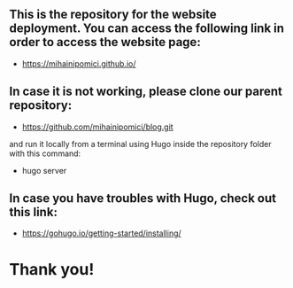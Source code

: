 ## This is the repository for the website deployment. You can access the following link in order to access the website page:
 - https://mihainipomici.github.io/ 

## In case it is not working, please clone our parent repository:  
 - https://github.com/mihainipomici/blog.git 

and run it locally from a terminal using Hugo inside the repository folder with this command:
 - hugo server

## In case you have troubles with Hugo, check out this link: 
- https://gohugo.io/getting-started/installing/ 

# Thank you! 
